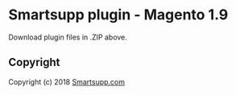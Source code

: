 # Smartsupp plugin - Magento 1.9

Download plugin files in .ZIP above.

## Copyright

Copyright (c) 2018 [Smartsupp.com](https://www.smartsupp.com/)